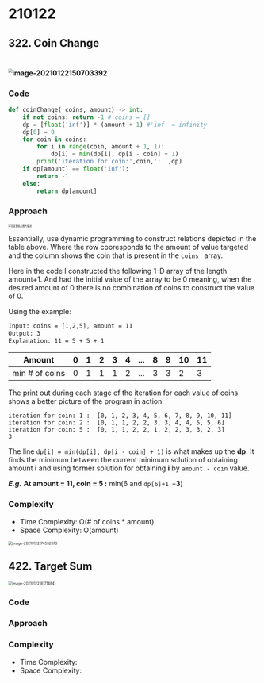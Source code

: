 # 210122

## 322. Coin Change

# <img src="/Users/apple-5/Library/Application Support/typora-user-images/image-20210122150703392.png" alt="image-20210122150703392" style="zoom:50%;" /> 

### Code

``` python
def coinChange( coins, amount) -> int:
    if not coins: return -1 # coins = []
    dp = [float('inf')] * (amount + 1) #'inf' = infinity 
    dp[0] = 0
    for coin in coins:
        for i in range(coin, amount + 1, 1):
            dp[i] = min(dp[i], dp[i - coin] + 1)
        print('iteration for coin:',coin,': ',dp)
    if dp[amount] == float('inf'):
        return -1
    else:
        return dp[amount]
```

### Approach

<img src="https://pic.leetcode-cn.com/f4fd96a19871ff55282b0fa90e86ee4768a267ee7e5c446fb6b1837bc215fe2e-file_1583404923197" alt="在这里插入图片描述" style="zoom: 33%;" />

Essentially, use dynamic programming to construct relations depicted in the table above. Where the row cooresponds to the amount of value targeted and the column shows the coin that is present in the `coins ` array. 

Here in the code I constructed the following 1-D array of the length amount+1. And had the initial value of the array to be 0 meaning, when the desired amount of 0 there is no combination of coins to construct the value of 0.

Using the example:

 ```txt
 Input: coins = [1,2,5], amount = 11
 Output: 3
 Explanation: 11 = 5 + 5 + 1
 ```

| Amount         | 0    | 1    | 2    | 3    | 4    | ...  | 8    | 9    | 10   | 11   |
| -------------- | ---- | ---- | ---- | ---- | ---- | ---- | ---- | ---- | ---- | ---- |
| min # of coins | 0    | 1    | 1    | 1    | 2    | ...  | 3    | 3    | 2    | 3    |

The print out during each stage of the iteration for each value of coins shows a better picture of the program in action: 

```
iteration for coin: 1 :  [0, 1, 2, 3, 4, 5, 6, 7, 8, 9, 10, 11]
iteration for coin: 2 :  [0, 1, 1, 2, 2, 3, 3, 4, 4, 5, 5, 6]
iteration for coin: 5 :  [0, 1, 1, 2, 2, 1, 2, 2, 3, 3, 2, 3]
3
```

The line `dp[i] = min(dp[i], dp[i - coin] + 1)` is what makes up the **dp**. It finds the minimum between the current minimum solution of obtaining amount **i** and using former solution for obtaining **i** by `amount - coin` value.

***E.g.*** **At amount = 11, coin = 5 :**  min(6 and `dp[6]+1 =`**3**)

### Complexity

- Time Complexity: O(# of coins * amount)
- Space Complexity: O(amount)

<img src="/Users/apple-5/Library/Application Support/typora-user-images/image-20210122174532873.png" alt="image-20210122174532873" style="zoom:50%;" />

## 422. Target Sum

<img src="/Users/apple-5/Library/Application Support/typora-user-images/image-20210122181714841.png" alt="image-20210122181714841" style="zoom:50%;" />

### Code



### Approach



### Complexity

- Time Complexity: 
- Space Complexity: